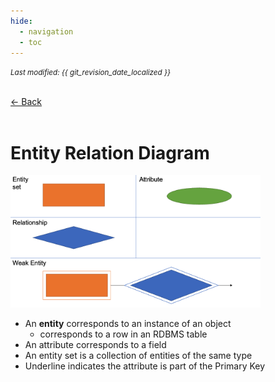 ```yaml
---
hide:
  - navigation
  - toc
---
```


<small><i>Last modified: {{ git_revision_date_localized }}</i></small>

<div class="back-button">
    <br>
    <a href="javascript:history.back()">← Back</a>
    <br>
    <br>
</div>

# Entity Relation Diagram


<img src="../../SQL/img/ERD_intro.png" alt="ERD" width="400">

- An **entity** corresponds to an instance of an object
	- corresponds to a row in an RDBMS table
- An attribute corresponds to a field  
- An entity set is a collection of entities of the same type
- Underline indicates the attribute is part of the Primary Key